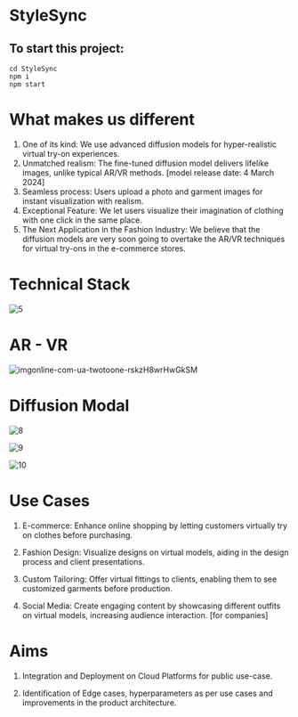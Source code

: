 # StyleSync

## To start this project:
```
cd StyleSync
npm i
npm start
```

# What makes us different
1. One of its kind: We use advanced diffusion models for hyper-realistic virtual try-on experiences.
2. Unmatched realism: The fine-tuned diffusion model delivers lifelike images, unlike typical AR/VR methods. [model release date: 4 March 2024]
3. Seamless process: Users upload a photo and garment images for instant visualization with realism.
4. Exceptional Feature: We let users visualize their imagination of clothing with one click in the same place.
5. The Next Application in the Fashion Industry: We believe that the diffusion models are very soon going to overtake the AR/VR techniques for virtual try-ons in the e-commerce stores.

 # Technical Stack
![5](https://github.com/Pranav1703/StyleSync/assets/121372231/cd98f452-b5dd-44ff-ad57-640cb2ea6230)

# AR - VR
![imgonline-com-ua-twotoone-rskzH8wrHwGkSM](https://github.com/Pranav1703/StyleSync/assets/121372231/b572bc35-f8e3-488c-a448-8d1b1478457c)

# Diffusion Modal
![8](https://github.com/Pranav1703/StyleSync/assets/121372231/a5e3d9e7-e970-41b4-bddb-556dcf1bd140)

![9](https://github.com/Pranav1703/StyleSync/assets/121372231/86d0c0bf-106c-495d-b801-e522458578c7)

![10](https://github.com/Pranav1703/StyleSync/assets/121372231/dafd05b3-52b3-44ac-8241-6443bec814de)

# Use Cases

  1. E-commerce: Enhance online shopping by letting customers virtually try on clothes before purchasing.

  2. Fashion Design: Visualize designs on virtual models, aiding in the design process and client presentations.

  3. Custom Tailoring: Offer virtual fittings to clients, enabling them to see customized garments before production.

  4. Social Media: Create engaging content by showcasing different outfits on virtual models, increasing audience interaction. [for companies]

# Aims

1. Integration and Deployment on Cloud Platforms for public use-case.

2. Identification of Edge cases, hyperparameters as per use cases and improvements in the product architecture.
